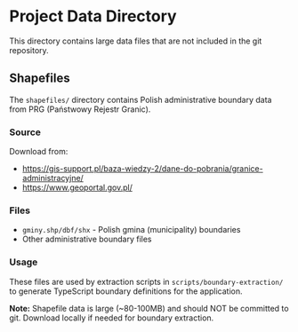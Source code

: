 # Project Data Directory

This directory contains large data files that are not included in the git repository.

## Shapefiles

The `shapefiles/` directory contains Polish administrative boundary data from PRG (Państwowy Rejestr Granic).

### Source
Download from:
- https://gis-support.pl/baza-wiedzy-2/dane-do-pobrania/granice-administracyjne/
- https://www.geoportal.gov.pl/

### Files
- `gminy.shp/dbf/shx` - Polish gmina (municipality) boundaries
- Other administrative boundary files

### Usage
These files are used by extraction scripts in `scripts/boundary-extraction/` to generate TypeScript boundary definitions for the application.

**Note:** Shapefile data is large (~80-100MB) and should NOT be committed to git. Download locally if needed for boundary extraction.
